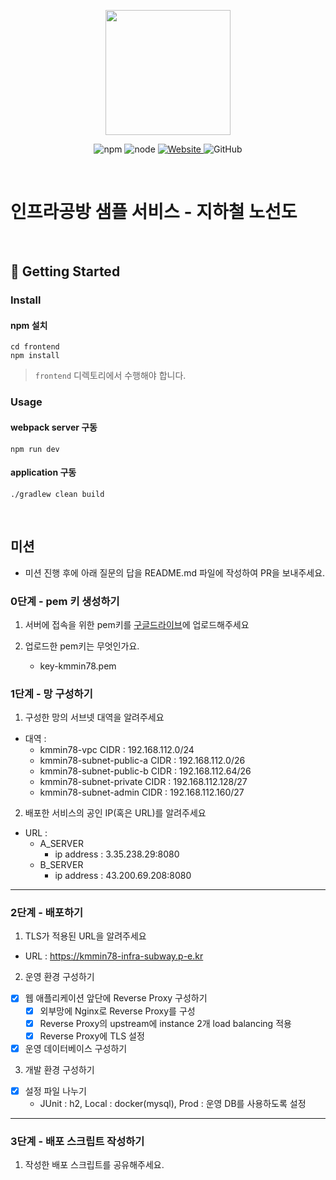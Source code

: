 <p align="center">
    <img width="200px;" src="https://raw.githubusercontent.com/woowacourse/atdd-subway-admin-frontend/master/images/main_logo.png"/>
</p>
<p align="center">
  <img alt="npm" src="https://img.shields.io/badge/npm-%3E%3D%205.5.0-blue">
  <img alt="node" src="https://img.shields.io/badge/node-%3E%3D%209.3.0-blue">
  <a href="https://edu.nextstep.camp/c/R89PYi5H" alt="nextstep atdd">
    <img alt="Website" src="https://img.shields.io/website?url=https%3A%2F%2Fedu.nextstep.camp%2Fc%2FR89PYi5H">
  </a>
  <img alt="GitHub" src="https://img.shields.io/github/license/next-step/atdd-subway-service">
</p>

<br>

# 인프라공방 샘플 서비스 - 지하철 노선도

<br>

## 🚀 Getting Started

### Install
#### npm 설치
```
cd frontend
npm install
```
> `frontend` 디렉토리에서 수행해야 합니다.

### Usage
#### webpack server 구동
```
npm run dev
```
#### application 구동
```
./gradlew clean build
```
<br>

## 미션

* 미션 진행 후에 아래 질문의 답을 README.md 파일에 작성하여 PR을 보내주세요.

### 0단계 - pem 키 생성하기

1. 서버에 접속을 위한 pem키를 [구글드라이브](https://drive.google.com/drive/folders/1dZiCUwNeH1LMglp8dyTqqsL1b2yBnzd1?usp=sharing)에 업로드해주세요

2. 업로드한 pem키는 무엇인가요. 
   - key-kmmin78.pem

### 1단계 - 망 구성하기
1. 구성한 망의 서브넷 대역을 알려주세요
- 대역 : 
  - kmmin78-vpc CIDR : 192.168.112.0/24
  - kmmin78-subnet-public-a CIDR : 192.168.112.0/26
  - kmmin78-subnet-public-b CIDR : 192.168.112.64/26
  - kmmin78-subnet-private CIDR : 192.168.112.128/27
  - kmmin78-subnet-admin CIDR : 192.168.112.160/27

2. 배포한 서비스의 공인 IP(혹은 URL)를 알려주세요

- URL : 
  - A_SERVER
    - ip address : 3.35.238.29:8080
  - B_SERVER
    - ip address : 43.200.69.208:8080



---

### 2단계 - 배포하기
1. TLS가 적용된 URL을 알려주세요

- URL : https://kmmin78-infra-subway.p-e.kr

2. 운영 환경 구성하기
- [x] 웹 애플리케이션 앞단에 Reverse Proxy 구성하기 
  - [x] 외부망에 Nginx로 Reverse Proxy를 구성
  - [x] Reverse Proxy의 upstream에 instance 2개 load balancing 적용
  - [x] Reverse Proxy에 TLS 설정
- [x] 운영 데이터베이스 구성하기
3. 개발 환경 구성하기
- [x] 설정 파일 나누기
  - JUnit : h2, Local : docker(mysql), Prod : 운영 DB를 사용하도록 설정
---

### 3단계 - 배포 스크립트 작성하기

1. 작성한 배포 스크립트를 공유해주세요.


